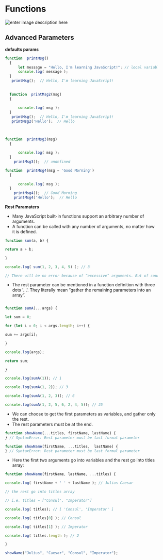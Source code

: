 # Functions
 

![enter image description here](https://blog.alexdevero.com/wp-content/uploads/2020/01/javascript-functions-all-you-need-to-know-pt.1.jpg)
## Advanced Parameters
**defaults params**

``` javascript
function  printMsg()
  {  
      let message = "Hello, I'm learning JavaScript!"; // local variable
      console.log( message );  
  }  
   printMsg();  // Hello, I'm learning JavaScript!
 
  
  function  printMsg2(msg)
  {  
       
      console.log( msg );  
  }  
   printMsg();  // Hello, I'm learning JavaScript!
   printMsg2('Hello');  // Hello
 
  
  ``` 
 
 

```javascript
function  printMsg3(msg)
  {  
       
      console.log( msg );  
  }  
    printMsg3();  // undefined
```

```javascript
function  printMsg4(msg = 'Good Morning')
  {  
       
      console.log( msg );  
  }  
    printMsg4();  // Good Morning
    printMsg4('Hello');  // Hello
```

 **Rest Paramaters**
 - Many JavaScript built-in functions support an arbitrary number of arguments.
 - A function can be called with any number of arguments, no matter how it is defined.
```javascript
function sum(a, b) {

return a + b;

}

console.log( sum(1, 2, 3, 4, 5) ); // 3

// There will be no error because of “excessive” arguments. But of course in the result only the first two will be counted.
```
- The rest parameter can be mentioned in a function definition with three dots '...'. They literally mean “gather the remaining parameters into an array”.
```javascript

function sumA(...args) {

let sum = 0;

for (let i = 0; i < args.length; i++) {

sum += args[i];

}

console.log(args);

return sum;

}

console.log(sumA(1)); // 1

console.log(sumA(1, 2)); // 3

console.log(sumA(1, 2, 3)); // 6

console.log(sumA(1, 2, 5, 6, 2, 4, 5)); // 25
```
- We can choose to get the first parameters as variables, and gather only the rest.
- The rest parameters must be at the end.
```javascript
function showName(...titles, firstName, lastName) { 
} // SyntaxError: Rest parameter must be last formal parameter
```
```javascript
function showName(firstName, ...titles,  lastName) { 
} // SyntaxError: Rest parameter must be last formal parameter
```
- Here the first two arguments go into variables and the rest go into titles array:
 ```javascript
function showName(firstName, lastName, ...titles) {

console.log( firstName + ' ' + lastName ); // Julius Caesar

// the rest go into titles array

// i.e. titles = ["Consul", "Imperator"]

console.log( titles); // [ 'Consul', 'Imperator' ]

console.log( titles[0] ); // Consul

console.log( titles[1] ); // Imperator

console.log( titles.length ); // 2

}

showName("Julius", "Caesar", "Consul", "Imperator");
 ```
